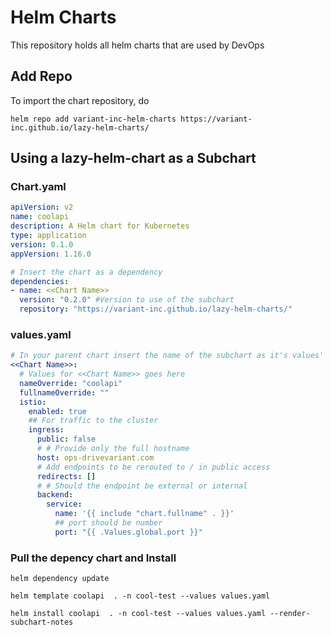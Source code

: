 # Helm Charts

This repository holds all helm charts that are used by DevOps

## Add Repo

To import the chart repository, do

`helm repo add variant-inc-helm-charts https://variant-inc.github.io/lazy-helm-charts/`

## Using a lazy-helm-chart as a Subchart

### Chart.yaml

```yaml
apiVersion: v2
name: coolapi
description: A Helm chart for Kubernetes
type: application
version: 0.1.0
appVersion: 1.16.0

# Insert the chart as a dependency
dependencies:
- name: <<Chart Name>>
  version: "0.2.0" #Version to use of the subchart
  repository: "https://variant-inc.github.io/lazy-helm-charts/"
```

### values.yaml

```yaml
# In your parent chart insert the name of the subchart as it's values' key
<<Chart Name>>:
  # Values for <<Chart Name>> goes here
  nameOverride: "coolapi"
  fullnameOverride: ""
  istio:
    enabled: true
    ## For traffic to the cluster
    ingress:
      public: false
      # # Provide only the full hostname
      host: ops-drivevariant.com
      # Add endpoints to be rerouted to / in public access
      redirects: []
      # # Should the endpoint be external or internal
      backend:
        service:
          name: '{{ include "chart.fullname" . }}'
          ## port should be number
          port: "{{ .Values.global.port }}"
```

### Pull the depency chart and Install

`helm dependency update`

`helm template coolapi  . -n cool-test --values values.yaml`

`helm install coolapi  . -n cool-test --values values.yaml --render-subchart-notes`
